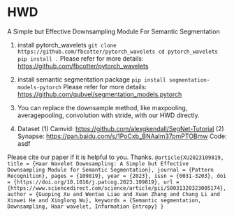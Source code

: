 # HWD
A Simple but Effective Downsampling Module For Semantic Segmentation

1. install pytorch_wavelets
`
git clone https://github.com/fbcotter/pytorch_wavelets
cd pytorch_wavelets
pip install .
`
Please refer for more details: https://github.com/fbcotter/pytorch_wavelets

2. install semantic segmentation package 
`
pip install segmentation-models-pytorch
`
Please refer for more details: https://github.com/qubvel/segmentation_models.pytorch

4. You can replace the downsample method, like maxpooling, averagepooling, convolution with stride, with our HWD directly.

5. Dataset
(1) Camvid: https://github.com/alexgkendall/SegNet-Tutorial
(2) Synapse: https://pan.baidu.com/s/1PoCxb_BNAalm37pmPTOBmw   Code: asdf

Please cite our paper if it is helpful to you. Thanks.
`
@article{XU2023109819,
title = {Haar Wavelet Downsampling: A Simple but Effective Downsampling Module for Semantic Segmentation},
journal = {Pattern Recognition},
pages = {109819},
year = {2023},
issn = {0031-3203},
doi = {https://doi.org/10.1016/j.patcog.2023.109819},
url = {https://www.sciencedirect.com/science/article/pii/S0031320323005174},
author = {Guoping Xu and Wentao Liao and Xuan Zhang and Chang Li and Xinwei He and Xinglong Wu},
keywords = {Semantic segmentation, Downsampling, Haar wavelet, Information Entropy}
}
`
